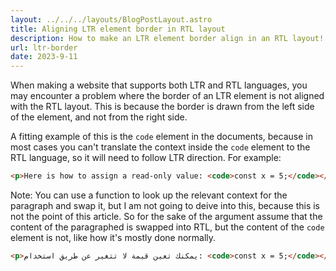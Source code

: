 ```yaml
---
layout: ../../../layouts/BlogPostLayout.astro
title: Aligning LTR element border in RTL layout
description: How to make an LTR element border align in an RTL layout!
url: ltr-border
date: 2023-9-11
---
```



When making a website that supports both LTR and RTL languages, you may encounter a problem where the border of an LTR element is not aligned with the RTL layout. This is because the border is drawn from the left side of the element, and not from the right side.

A fitting example of this is the `code` element in the documents, because in most cases you can't translate the context inside the `code` element to the RTL language, so it will need to follow LTR direction. For example:

```html
<p>Here is how to assign a read-only value: <code>const x = 5;</code></p>
```

Note: You can use a function to look up the relevant context for the paragraph and swap it, but I am not going to deive into this, because this is not the point of this article. So for the sake of the argument assume that the content of the paragraphed is swapped into RTL, but the content of the `code` element is not, like how it's mostly done normally.

```html
<p>يمكنك تعين قيمة لا تتغير عن طريق استخدام: <code>const x = 5;</code></p>
```